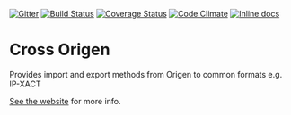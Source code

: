 [![Gitter](https://badges.gitter.im/Join%20Chat.svg)](https://gitter.im/Origen-SDK/users?utm_source=badge&utm_medium=badge&utm_campaign=pr-badge&utm_content=badge)
[![Build Status](https://travis-ci.org/Origen-SDK/cross_origen.svg)](https://travis-ci.org/Origen-SDK/cross_origen)
[![Coverage Status](https://coveralls.io/repos/Origen-SDK/cross_origen/badge.svg?branch=master&service=github)](https://coveralls.io/github/Origen-SDK/cross_origen?branch=master)
[![Code Climate](https://codeclimate.com/github/Origen-SDK/cross_origen/badges/gpa.svg)](https://codeclimate.com/github/Origen-SDK/cross_origen)
[![Inline docs](http://inch-ci.org/github/Origen-SDK/cross_origen.svg)](http://inch-ci.org/github/Origen-SDK/cross_origen)

# Cross Origen

Provides import and export methods from Origen to common formats e.g. IP-XACT

[See the website](http://origen-sdk.org/cross_origen) for more info.
